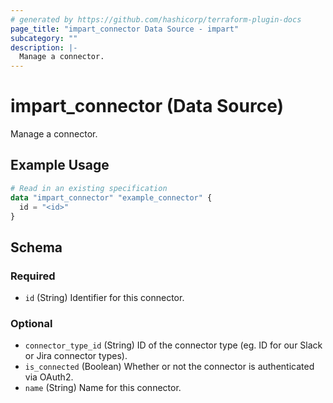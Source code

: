```yaml
---
# generated by https://github.com/hashicorp/terraform-plugin-docs
page_title: "impart_connector Data Source - impart"
subcategory: ""
description: |-
  Manage a connector.
---
```


# impart_connector (Data Source)

Manage a connector.

## Example Usage

```terraform
# Read in an existing specification
data "impart_connector" "example_connector" {
  id = "<id>"
}
```

<!-- schema generated by tfplugindocs -->
## Schema

### Required

- `id` (String) Identifier for this connector.

### Optional

- `connector_type_id` (String) ID of the connector type (eg. ID for our Slack or Jira connector types).
- `is_connected` (Boolean) Whether or not the connector is authenticated via OAuth2.
- `name` (String) Name for this connector.
